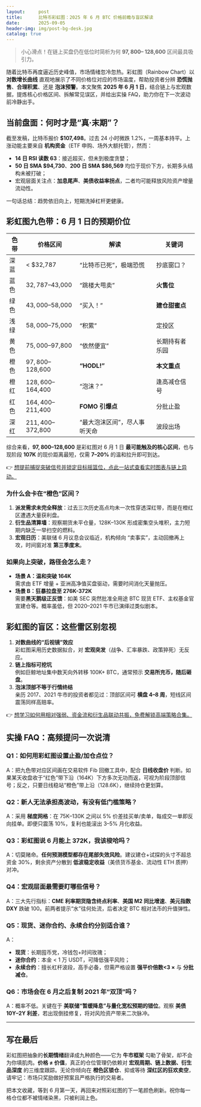 ```yaml
---
layout:     post
title:      比特币彩虹图：2025 年 6 月 BTC 价格前瞻与盲区解读
date:       2025-09-05
header-img: img/post-bg-desk.jpg
catalog: true
---
```


> 小心滑点！在链上买盘仍在低位时简析为何 **$97,800–$ 128,600** 区间最具吸引力。

随着比特币再度逼近历史峰值，市场情绪忽冷忽热。彩虹图（Rainbow Chart）以 **对数增长曲线** 直观地展示了不同价格位对应的市场温度，帮助投资者分辨 **恐慌抛售**、**合理积累**、还是 **泡沫预警**。本文聚焦 **2025 年 6 月 1 日**，结合链上与宏观数据，提炼核心价格区间、拆解常见误区，并给出实操 FAQ，助力你在下一次波动前冷静出手。

## 当前盘面：何时才是“真·末期”？

截至发稿，比特币报价 **$107,498**。过去 24 小时微跌 1.2%，一周基本持平。上涨动能主要来自 **机构资金**（ETF 申购、场外大额托管），然而：

- **14 日 RSI 读数 63**：接近超买，但未到极度贪婪；
- **50 日 SMA $94,730**、**200 日 SMA $86,569** 均位于现价下方，长期多头结构未被打破；
- 宏观层面关注点：**加息尾声**、**美债收益率拐点**，二者均可能释放风险资产增量流动性。

一句话总结：趋势依旧向上，短期洗掉杠杆更健康。

## 彩虹图九色带：6 月 1 日的预期价位

| 色带 | 价格区间 | 解读 | 关键词
| -- | -- | -- | --
| 深蓝 | < $32,787 | “比特币已死”，极端恐慌 | 抄底窗口？
| 蓝色 | $32,787–$43,000 | “跳楼大甩卖” | **火售位**
| 绿色 | $43,000–$58,000 | “买入！” | **建仓甜蜜点**
| 浅绿 | $58,000–$75,000 | “积累” | 定投区
| 黄色 | $75,000–$97,800 | “依然便宜” | 长期持有者乐园
| 橙色 | $97,800–$128,600 | **“HODL!”** | **本文重点**
| 橙红 | $128,600–$164,400 | “泡沫？” | 逢高减仓信号
| 红色 | $164,400–$211,400 | **FOMO 引爆点** | 分批止盈
| 深红 | $211,400–$372,800 | “最大泡沫区间”，尽人事听天命 | 波段出场

综合来看，**$97,800–$128,600** 是彩虹图对 6 月 1 日 **最可能触及的核心区间**，也与现阶段 **107K** 的现价距离最短，仅需 **7–20%** 的温和拉升即可到达。

👉 [想提前捕捉突破信号并锁定目标摇篮位，点此一站式查看实时图表与链上异动。](https://okxdog.com/)

### 为什么会卡在“橙色”区间？

1. **派发需求未完全释放**：过去三次历史高点均未一次性穿透深红带，而是在橙红区遭遇大量获利盘。
2. **衍生品清算墙**：观察期货未平仓量，128K–130K 形成密集空头堆积，主力短期内缺乏一举扫空的燃料。
3. **宏观日历**：美联储 6 月议息会议临近，机构倾向 “卖事实”，主动回撤再上攻，时间窗对准 **第三季度末**。

### 如果向上突破，路径会怎么走？

- **场景 A：温和突破 164K**  
  需求由 ETF 增量 + 亚洲高净值买盘驱动，需要时间消化天量抛压。  
- **场景 B：狂暴拉盘至 276K-372K**  
  需要**黑天鹅级正反馈**：如美 SEC 突然批准全用途 BTC 现货 ETF、主权基金官宣建仓等。概率虽低，但 2020–2021 牛市已演绎过类似剧本。  

## 彩虹图的盲区：这些雷区别忽视

1. **对数曲线的“后视镜”效应**  
   彩虹图采用历史数据拟合，对 **宏观突发**（战争、汇率暴跌、政策猝死）无反应。
2. **链上指标可挖坑**  
   例如巨鲸地址集中数天向外转移 100K+ BTC，通常预示 **交易所充币，随后砸盘**。
3. **泡沫顶部不等于行情终结**  
   亲历 2017、2021 牛市的投资者都见过：顶部区间可 **横盘 4–8 周**，短线区间震荡同样高赔率。

👉 [想学习如何用相对强弱、资金流和衍生品联动共振，免费解锁高端策略合集。](https://okxdog.com/)

## 实操 FAQ：高频提问一次说清

### Q1：如何用彩虹图设置止盈/加仓点位？
A：把九色带对应区间画在交易软件 Fib 回撤工具中，配合 **日线收盘价** 判断。如果某天收盘收于“红色”带下沿（164K）下方多次无功而返，可视为阶段顶部信号；反之，只要日线稳站“橙色”带上沿（128.6K），继续持仓更划算。

### Q2：新人无法承担高波动，有没有低门槛策略？
A：采用 **梯度网格**：在 75K–130K 之间以 5% 价差挂买单/卖单，每成交一单即反向挂单。即便只震荡 10%，复利也能滚出 3–5% 月化收益。

### Q3：彩虹图说 6 月能上 372K，我该梭哈吗？
A：切莫赌命。**任何预测模型都存在尾部失效风险**。建议建仓+试探的头寸不超总资金 30%，剩余资产分散到 **低波稳定收益**（美债货币基金、流动性 ETH 质押）对冲。

### Q4：宏观层面最需要盯哪些信号？
A：三大先行指标：**CME 利率期货隐含终点利率**、**美国 M2 同比增速**、**美元指数 DXY** 跌破 100。前两者提示“水”往何处流，后者决定 BTC 相对法币的升值弹性。

### Q5：现货、迷你合约、永续合约分别适合谁？
A：
- **现货**：长期囤币党，冷钱包+时间玫瑰；
- **迷你合约**：本金 < 1 万 USDT，可降低强平风险；
- **永续合约**：擅长杠杆波段，高手必备，但需严格设置 **强平价倍数<3 ×** 与 **分批减仓**。

### Q6：市场会在 6 月之后复制 2021 年“双顶”吗？
A：概率不低。关键在于 **美联储“暂缓降息”与量化宽松预期的错位**。观察 **美债 10Y–2Y 利差**，若出现倒挂修复，将对风险资产带来二次脉冲。

---

## 写在最后

彩虹图把抽象的**长期情绪**翻译成九种颜色——它为 **牛市框架** 勾勒了骨架，却不会为你填肌肉。**价格 ≠ 价值**，真正的仓位管理仍依赖对 **宏观周期、链上数据、衍生品深度** 的三维度跟踪。无论你倾向在 **橙色区锁仓**、抑或等待 **深红区的狂欢卖空**，请牢记：市场只奖励做好预案且严格执行的交易者。

把本文收藏，等到 6 月第一天，再回来对照彩虹图的下一笔颜色刷新。祝你每一格仓位都不被情绪染黑，只被利润上色。